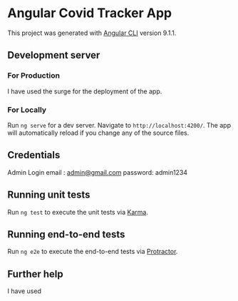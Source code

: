 # Angular Covid Tracker App

This project was generated with [Angular CLI](https://github.com/angular/angular-cli) version 9.1.1.

## Development server

### For Production

I have used the surge for the deployment of the app.

### For Locally

Run `ng serve` for a dev server. Navigate to `http://localhost:4200/`. The app will automatically reload if you change any of the source files.

## Credentials

Admin Login
email : admin@gmail.com
password: admin1234

## Running unit tests

Run `ng test` to execute the unit tests via [Karma](https://karma-runner.github.io).

## Running end-to-end tests

Run `ng e2e` to execute the end-to-end tests via [Protractor](http://www.protractortest.org/).

## Further help

I have used
